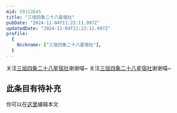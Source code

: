 ```yaml
---
mid: 59113645
title: "三垣四象二十八星宿社"
pubDate: "2024-11-04T11:22:11.997Z"
updatedDate: "2024-11-04T11:22:11.997Z"
profile:
  {
    Nickname: ["三垣四象二十八星宿社"],
  }
---
```


关注[三垣四象二十八星宿社](https://space.bilibili.com/59113645)谢谢喵~ 关注[三垣四象二十八星宿社](https://space.bilibili.com/59113645)谢谢喵~

## 此条目有待补充
你可以在[这里](https://github.com/Yuhanawa/VTuber.ICU/edit/master/src/content/v/三垣四象二十八星宿社/index.md)编辑本文
